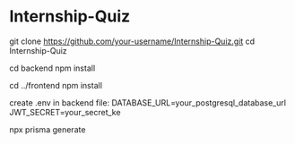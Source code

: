 # Internship-Quiz

git clone https://github.com/your-username/Internship-Quiz.git
cd Internship-Quiz

cd backend
npm install

cd ../frontend
npm install

create .env in backend file:
DATABASE_URL=your_postgresql_database_url
JWT_SECRET=your_secret_ke

npx prisma generate
